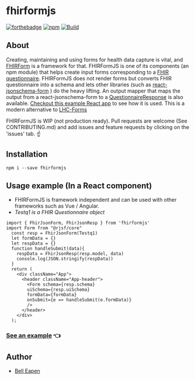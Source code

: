 # fhirformjs

[![forthebadge](https://forthebadge.com/images/badges/made-with-typescript.svg)](https://github.com/dermatologist/fhir-questionnaire-render-react)
[![npm](https://img.shields.io/npm/dt/fhirformjs)](https://www.npmjs.com/package/fhirformjs)
[![Build](https://github.com/dermatologist/fhirformjs/workflows/CI/badge.svg)](https://nuchange.ca)

## About
Creating, maintaining and using forms for health data capture is vital, and [FHIRForm](https://github.com/E-Health/fhirform) is a framework for that. FHIRFormJS is one of its components (an npm module) that helps create input forms corresponding to a [FHIR questionnaire](https://www.hl7.org/fhir/questionnaire.html). FHIRFormJS does not render forms but converts FHIR questionnaire into a schema and lets other libraries (such as [react-jsonschema-form](https://github.com/rjsf-team/react-jsonschema-form) ) do the heavy lifting. An output mapper that maps the output from a react-jsonschema-form to a [QuestionnaireResponse](https://www.hl7.org/fhir/questionnaireresponse.html) is also available. [Checkout this example React app](https://github.com/dermatologist/fhir-questionnaire-render-react) to see how it is used. This is a modern alternative to [LHC-Forms](https://lhncbc.github.io/lforms/) 

FHIRFormJS is WIP (not production ready). Pull requests are welcome (See CONTRIBUTING.md) and add issues and feature requests by clicking on the 'issues' tab. :point_up:

## Installation
```
npm i --save fhirformjs
```

## Usage example (In a React component)
* FHIRFormJS is framework independent and can be used with other frameworks such as Vue / Angular.
* *Testq1 is a FHIR Questionnaire object*
```
import { FhirJsonForm, FhirJsonResp } from 'fhirformjs'
import Form from "@rjsf/core"
  const resp = FhirJsonForm(Testq1)
  let formData = {}
  let respData = {}
  function handleSubmit(data){
    respData = FhirJsonResp(resp.model, data)
    console.log(JSON.stringify(respData))
  }
  return (
    <div className="App">
      <header className="App-header">
        <Form schema={resp.schema} 
        uiSchema={resp.uiSchema}
        formData={formData}
        onSubmit={e => handleSubmit(e.formData)}
        />
      </header>
    </div>
  );
```
### [See an example](https://github.com/dermatologist/fhir-questionnaire-render-react) :point_left:

## Author

* [Bell Eapen](http://nuchange.ca/) 

